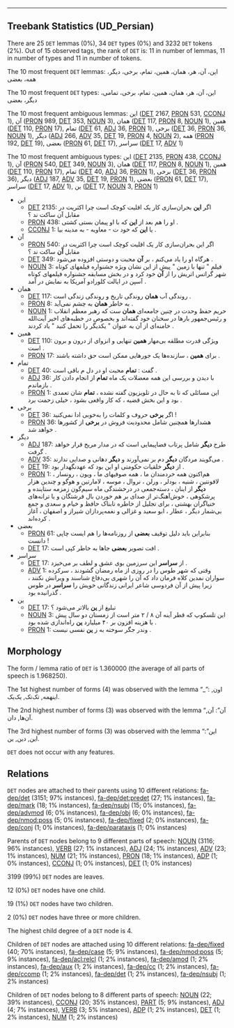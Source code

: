 

--------------------------------------------------------------------------------

## Treebank Statistics (UD_Persian)

There are 25 `DET` lemmas (0%), 34 `DET` types (0%) and 3232 `DET` tokens (2%).
Out of 15 observed tags, the rank of `DET` is: 11 in number of lemmas, 11 in number of types and 11 in number of tokens.

The 10 most frequent `DET` lemmas: این، آن، هر، همان، همین، تمام، برخی، دیگر، همه، بعضی

The 10 most frequent `DET` types:  این، آن، هر، همان، همین، تمام، برخی، تمامی، دیگر، بعضی

The 10 most frequent ambiguous lemmas: این ([DET]() 2167, [PRON]() 531, [CCONJ]() 1), آن ([PRON]() 989, [DET]() 353, [NOUN]() 3), همان ([DET]() 117, [PRON]() 8, [NOUN]() 1), همین ([DET]() 110, [PRON]() 17), تمام ([DET]() 61, [ADJ]() 36, [PRON]() 1), برخی ([DET]() 36, [PRON]() 36, [NOUN]() 1), دیگر ([ADJ]() 266, [ADV]() 35, [DET]() 19, [PRON]() 4, [NOUN]() 2), همه ([PRON]() 192, [DET]() 19), بعضی ([PRON]() 61, [DET]() 17), سراسر ([DET]() 17, [ADV]() 1)

The 10 most frequent ambiguous types:  این ([DET]() 2135, [PRON]() 438, [CCONJ]() 1), آن ([PRON]() 540, [DET]() 349, [NOUN]() 3), همان ([DET]() 117, [PRON]() 8, [NOUN]() 1), همین ([DET]() 110, [PRON]() 17), تمام ([DET]() 40, [ADJ]() 36, [PRON]() 1), برخی ([DET]() 36, [PRON]() 36), دیگر ([ADJ]() 187, [ADV]() 35, [DET]() 19, [PRON]() 1), بعضی ([PRON]() 61, [DET]() 17), سراسر ([DET]() 17, [ADV]() 1), ین ([DET]() 17, [NOUN]() 3, [PRON]() 1)


* این
  * [DET]() 2135: اگر <b>این</b> بحران‌سازی کار یک اقلیت کوچک است چرا اکثریت در مقابل آن ساکت ند ؟
  * [PRON]() 438: او را هم بعد از <b>این</b> که با او پیمان بستی کشتی .
  * [CCONJ]() 1: یا <b>این</b> که خود ت - معاویه - به مدینه بیا .
* آن
  * [PRON]() 540: اگر این بحران‌سازی کار یک اقلیت کوچک است چرا اکثریت در مقابل <b>آن</b> ساکت ند ؟
  * [DET]() 349: هرگاه او را یاد می‌کنم ، بر <b>آن</b> محبت و دوستی افزوده می‌شود .
  * [NOUN]() 3: فیلم " تنها با زمین " پیش از این نشان ویژه جشنواره فیلمهای کوتاه شهر گراتس اتریش را از <b>آن</b> خود کرد و در بخش مسابقه جشنواره فیلمهای کوتاه آسپن در ایالت کلورادو آمریکا به نمایش در آمد .
* همان
  * [DET]() 117: روندگی آب <b>همان</b> روندگی تاریخ و روندگی زندگی است .
  * [PRON]() 8: به خاطر <b>همان</b> به چشم نمی‌آید .
  * [NOUN]() 1: حریم حفظ وحدت در چنین جامعه‌ای <b>همان</b> ست که رهبر معظم انقلاب و رئیس‌جمهور بارها در سخنان خود گفته‌اند و بخصوص در خطبه‌های اخیر آیت‌الله خامنه‌ای از آن به عنوان " یکدیگر را تحمل کنید " یاد کردند .
* همین
  * [DET]() 110: ویژگی قدرت مطلقه بی‌مهار <b>همین</b> تنهایی و انزوای از درون و برون است .
  * [PRON]() 17: برای <b>همین</b> ، سازنده‌ها یک جورهایی ممکن است حق داشته باشند .
* تمام
  * [DET]() 40: گفت : <b>تمام</b> محبت او در دل م باقی است .
  * [ADJ]() 36: با دیدن و بررسی این همه معضلات یک ماه <b>تمام</b> از انجام دادن کار باز‌ماندم .
  * [PRON]() 1: این مسائلی که تا به حال در تلویزیون گفته نشده ، <b>تمام</b> شان تعمدی بود و این بخش قضیه ، که کار واقعی بشود ، خیلی زحمت برد .
* برخی
  * [DET]() 36: اگر <b>برخی</b> حروف و کلمات را به‌خوبی ادا نمی‌کنید !
  * [PRON]() 36: هشدارها همچنین شامل محدودیت فروش در <b>برخی</b> از کشورها خواهد شد .
* دیگر
  * [ADJ]() 187: طرح <b>دیگر</b> شامل پرتاب فضاپیمایی است که در مدار مریخ قرار خواهد گرفت .
  * [ADV]() 35: می‌گویند مردگان <b>دیگر</b> دم بر نمی‌آورند و <b>دیگر</b> دهانی و صدایی ندارند .
  * [DET]() 19: از <b>دیگر</b> خلقیات حکومتی او این بود که عهد‌نگهدار بود .
  * [PRON]() 1: هم‌اکنون همه خردمندان ما ، همه صوفیهای ما ، ویون ، رونسار ، لافونتین ، شنیه ، بودلر ، ورلن ، نروال ، موسه ، لامارتین و هوگو و چندین هزار <b>دیگر</b> از اینان ، دسته‌جمعی در درخشندگی ماه سیم‌گون زمزمه ستاینده و پرشکوهی ، خوش‌آهنگ‌تر از صدای بر هم خوردن بال فرشتگان و یا ترانه‌های خنیاگران بهشتی ، برای تجلیل از خاطره تابناک حافظ و خیام و سعدی و جمع بی‌شمار دیگر ، عطار ، ابو سعید و غزالی و نغمه‌پردازان شیراز و اصفهان ، آغاز کرده‌اند .
* بعضی
  * [PRON]() 61: بنابراین باید دلیل توقیف <b>بعضی</b> از روزنامه‌ها را هم ایست چاپی دانست !
  * [DET]() 17: افت تصویر <b>بعضی</b> جاها به خاطر کپی است .
* سراسر
  * [DET]() 17: از <b>سراسر</b> این سرزمین بوی عشق و لطف بر می‌خیزد .
  * [ADV]() 1: وقتی که شهر طوس را در روزی از ماه رمضان گشودند ، سرکرده سواران نمدین کلاه فرمان داد که آن را شهری بی‌دفاع شناسند و ویرانش نکنند ، زیرا پیش از آن فردوسی شاعر ایرانی زندگانی خویش را <b>سراسر</b> در طوس گذرانیده بود .
* ین
  * [DET]() 17: تبلیغ از <b>ین</b> بالاتر می‌شود ؟
  * [NOUN]() 3: این تلسکوپ که قطر آینه آن ۸ / ۲ متر است از زمستان دو سال پیش با هزینه افزون بر ۴۰ میلیارد <b>ین</b> راه‌اندازی شده بود .
  * [PRON]() 1: وندر جگر سوخته به ز <b>ین</b> نفسی نیست .

## Morphology

The form / lemma ratio of `DET` is 1.360000 (the average of all parts of speech is 1.968250).

The 1st highest number of forms (4) was observed with the lemma “_”: اون, اینهمه, تک‌تک, یک‌یک.

The 2nd highest number of forms (3) was observed with the lemma “آن”: آن, آن‌ها, دان.

The 3rd highest number of forms (3) was observed with the lemma “این”: این, دین, ین.

`DET` does not occur with any features.


## Relations

`DET` nodes are attached to their parents using 10 different relations: [fa-dep/det]() (3151; 97% instances), [fa-dep/det:predet]() (27; 1% instances), [fa-dep/mark]() (18; 1% instances), [fa-dep/nsubj]() (15; 0% instances), [fa-dep/advmod]() (6; 0% instances), [fa-dep/obj]() (6; 0% instances), [fa-dep/nmod:poss]() (5; 0% instances), [fa-dep/fixed]() (2; 0% instances), [fa-dep/conj]() (1; 0% instances), [fa-dep/parataxis]() (1; 0% instances)

Parents of `DET` nodes belong to 9 different parts of speech: [NOUN]() (3116; 96% instances), [VERB]() (27; 1% instances), [ADJ]() (24; 1% instances), [ADV]() (23; 1% instances), [NUM]() (21; 1% instances), [PRON]() (18; 1% instances), [ADP]() (1; 0% instances), [CCONJ]() (1; 0% instances), [DET]() (1; 0% instances)

3199 (99%) `DET` nodes are leaves.

12 (0%) `DET` nodes have one child.

19 (1%) `DET` nodes have two children.

2 (0%) `DET` nodes have three or more children.

The highest child degree of a `DET` node is 4.

Children of `DET` nodes are attached using 10 different relations: [fa-dep/fixed]() (40; 70% instances), [fa-dep/case]() (5; 9% instances), [fa-dep/nmod:poss]() (5; 9% instances), [fa-dep/acl:relcl]() (1; 2% instances), [fa-dep/amod]() (1; 2% instances), [fa-dep/aux]() (1; 2% instances), [fa-dep/cc]() (1; 2% instances), [fa-dep/ccomp]() (1; 2% instances), [fa-dep/det]() (1; 2% instances), [fa-dep/nsubj]() (1; 2% instances)

Children of `DET` nodes belong to 8 different parts of speech: [NOUN]() (22; 39% instances), [CCONJ]() (20; 35% instances), [PART]() (5; 9% instances), [ADJ]() (4; 7% instances), [VERB]() (3; 5% instances), [ADP]() (1; 2% instances), [DET]() (1; 2% instances), [NUM]() (1; 2% instances)

